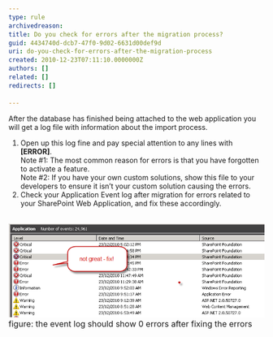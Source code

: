 ```yaml
---
type: rule
archivedreason: 
title: Do you check for errors after the migration process?
guid: 4434740d-dcb7-47f0-9d02-6631d00def9d
uri: do-you-check-for-errors-after-the-migration-process
created: 2010-12-23T07:11:10.0000000Z
authors: []
related: []
redirects: []

---
```




  <p>After the database has finished being attached to the web application you will get a log file with information about the import process. </p>
<ol>
    <li>Open up this log fine and pay special attention to any lines with <b>[ERROR]</b>. <br>
    Note #1: The most common reason for errors is that you have forgotten to activate a feature.<br>
    Note #2: If you have your own custom solutions, show this file to your developers to ensure it isn’t your custom solution causing the errors.</li>
    <li>Check your Application Event log after migration for errors related to your SharePoint Web Application, and fix these accordingly.</li>
</ol>
<p> <img src="FixEventLogs.png" alt="" /><br>
<font class="ms-rteCustom-FigureBad" size="+0">figure: the event log should show 0 errors after fixing the errors</font></p>

<br><excerpt class='endintro'></excerpt><br>



